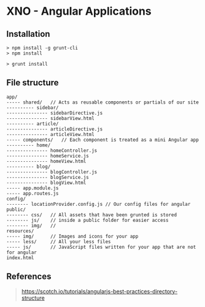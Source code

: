 XNO - Angular Applications
==========================

Installation
------------

	> npm install -g grunt-cli
	> npm install

	> grunt install


File structure
--------------

	app/
	----- shared/   // Acts as reusable components or partials of our site
	---------- sidebar/
	--------------- sidebarDirective.js
	--------------- sidebarView.html
	---------- article/
	--------------- articleDirective.js
	--------------- articleView.html
	----- components/   // Each component is treated as a mini Angular app
	---------- home/
	--------------- homeController.js
	--------------- homeService.js
	--------------- homeView.html
	---------- blog/
	--------------- blogController.js
	--------------- blogService.js
	--------------- blogView.html
	----- app.module.js
	----- app.routes.js
	config/
	-------- locationProvider.config.js // Our config files for angular
	public/
	-------- css/	// All assets that have been grunted is stored
	-------- js/	// inside a public folder for easier access
	-------- img/	//
	resources/
	----- img/      // Images and icons for your app
	----- less/     // All your less files
	----- js/       // JavaScript files written for your app that are not for angular
	index.html


References
----------

> https://scotch.io/tutorials/angularjs-best-practices-directory-structure
